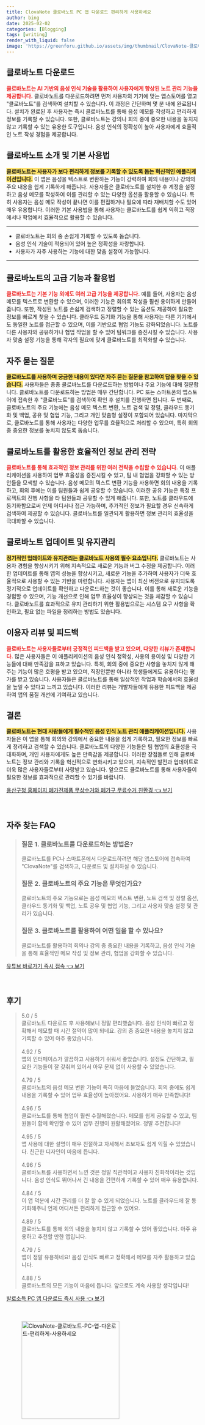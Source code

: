 ```yaml
---
title: ClovaNote 클로바노트 PC 앱 다운로드 편리하게 사용하세요
author: bing
date: 2025-02-02
categories: [Blogging]
tags: [writing]
render_with_liquid: false
image: 'https://greenforu.github.io/assets/img/thumbnail/ClovaNote-클로바노트-PC-앱-다운로드-편리하게-사용하세요.webp'
---
```



<h2 id='클로바노트_다운로드'>클로바노트 다운로드</h2>

<p><b><span style="color: #ee2323;">클로바노트는 AI 기반의 음성 인식 기술을 활용하여 사용자에게 향상된 노트 관리 기능을 제공합니다.</span></b> 클로바노트를 다운로드하려면 먼저 사용자의 기기에 맞는 앱스토어를 열고 "클로바노트"를 검색하여 설치할 수 있습니다. 이 과정은 간단하며 몇 분 내에 완료됩니다. 설치가 완료된 후 사용자는 즉시 클로바노트를 통해 음성 메모를 작성하고 편리하게 정보를 기록할 수 있습니다. 또한, 클로바노트는 강의나 회의 중에 중요한 내용을 놓치지 않고 기록할 수 있는 유용한 도구입니다. 음성 인식의 정확성이 높아 사용자에게 효율적인 노트 작성 경험을 제공합니다.</p>

<h2 id='클로바노트_소개_및_기본_사용법'>클로바노트 소개 및 기본 사용법</h2>

<p><b><span style="background-color: #ffe066;">클로바노트는 사용자가 보다 편리하게 정보를 기록할 수 있도록 돕는 혁신적인 애플리케이션입니다.</span></b> 이 앱은 음성을 텍스트로 변환하는 기능이 강력하여 회의 내용이나 강의의 주요 내용을 쉽게 기록하게 해줍니다. 사용자들은 클로바노트를 설치한 후 계정을 설정하고 음성 메모를 작성하여 이를 관리할 수 있는 다양한 옵션을 활용할 수 있습니다. 특히 사용자는 음성 메모 작성이 끝나면 이를 편집하거나 필요에 따라 재배치할 수도 있어 매우 유용합니다. 이러한 기본 사용법을 통해 사용자는 클로바노트를 쉽게 익히고 직장에서나 학업에서 효율적으로 활용할 수 있습니다.</p>

<hr />

<ul>
    <li>클로바노트는 회의 중 손쉽게 기록할 수 있도록 돕습니다.</li>
    <li>음성 인식 기술이 적용되어 있어 높은 정확성을 자랑합니다.</li>
    <li>사용자가 자주 사용하는 기능에 대한 맞춤 설정이 가능합니다.</li>
</ul>

<hr />

<h2 id='클로바노트의_고급_기능'>클로바노트의 고급 기능과 활용법</h2>

<p><b><span style="color: #ee2323;">클로바노트는 기본 기능 외에도 여러 고급 기능을 제공합니다.</span></b> 예를 들어, 사용자는 음성 메모를 텍스트로 변환할 수 있으며, 이러한 기능은 회의록 작성을 훨씬 용이하게 만들어줍니다. 또한, 작성된 노트를 손쉽게 검색하고 정렬할 수 있는 옵션도 제공하여 필요한 정보를 빠르게 찾을 수 있습니다. 클라우드 동기화 기능을 통해 사용자는 다른 기기에서도 동일한 노트를 접근할 수 있으며, 이를 기반으로 협업 기능도 강화되었습니다. 노트를 다른 사용자와 공유하거나 협업 작업을 할 수 있어 팀워크를 증진시킬 수 있습니다. 사용자 맞춤 설정 기능을 통해 각자의 필요에 맞게 클로바노트를 최적화할 수 있습니다.</p>

<h2 id='자주_묻는_질문'>자주 묻는 질문</h2>

<p><b><span style="background-color: #ffe066;">클로바노트를 사용하며 궁금한 내용이 있다면 자주 묻는 질문을 참고하여 답을 찾을 수 있습니다.</span></b> 사용자들은 종종 클로바노트를 다운로드하는 방법이나 주요 기능에 대해 질문합니다. 클로바노트를 다운로드하는 방법은 매우 간단합니다. PC 또는 스마트폰의 앱스토어에 접속한 후 "클로바노트"를 검색하여 확인 후 설치를 진행하면 됩니다. 두 번째로, 클로바노트의 주요 기능에는 음성 메모 텍스트 변환, 노트 검색 및 정렬, 클라우드 동기화 및 백업, 공유 및 협업 기능, 그리고 개인 맞춤형 설정이 포함되어 있습니다. 마지막으로, 클로바노트를 통해 사용자는 다양한 업무를 효율적으로 처리할 수 있으며, 특히 회의 중 중요한 정보를 놓치지 않도록 돕습니다.</p>

<h2 id='클로바노트를_활용한_효율적인_정보_관리'>클로바노트를 활용한 효율적인 정보 관리 전략</h2>

<p><b><span style="color: #ee2323;">클로바노트를 통해 효과적인 정보 관리를 위한 여러 전략을 수립할 수 있습니다.</span></b> 이 애플리케이션을 사용하여 업무 효율성을 증진시킬 수 있고, 팀 내 협업을 강화할 수 있는 방안들을 모색할 수 있습니다. 음성 메모의 텍스트 변환 기능을 사용하면 회의 내용을 기록하고, 회의 후에는 이를 팀원들과 쉽게 공유할 수 있습니다. 이러한 공유 기능은 특정 프로젝트의 진행 사항을 타 팀원들과 공유할 수 있게 해줍니다. 또한, 노트를 클라우드에 동기화함으로써 언제 어디서나 접근 가능하며, 추가적인 정보가 필요할 경우 신속하게 검색하여 제공할 수 있습니다. 클로바노트를 일관되게 활용하면 정보 관리의 효율성을 극대화할 수 있습니다.</p>

<h2 id='클로바노트_업데이트_및_유지관리'>클로바노트 업데이트 및 유지관리</h2>

<p><b><span style="background-color: #ffe066;">정기적인 업데이트와 유지관리는 클로바노트 사용의 필수 요소입니다.</span></b> 클로바노트는 사용자 경험을 향상시키기 위해 지속적으로 새로운 기능과 버그 수정을 제공합니다. 이러한 업데이트를 통해 앱의 성능을 향상시키고, 새로운 기능을 추가하여 사용자가 더욱 효율적으로 사용할 수 있는 기반을 마련합니다. 사용자는 앱이 최신 버전으로 유지되도록 정기적으로 업데이트를 확인하고 다운로드하는 것이 좋습니다. 이를 통해 새로운 기능을 경험할 수 있으며, 기능 개선으로 인해 업무 효율성이 향상되는 것을 체감할 수 있습니다. 클로바노트를 효과적으로 유지 관리하기 위한 활용법으로는 시스템 요구 사항을 확인하고, 필요 없는 파일을 정리하는 방법도 있습니다.</p>

<h2 id='이용자_리뷰_및_피드백'>이용자 리뷰 및 피드백</h2>

<p><b><span style="color: #ee2323;">클로바노트는 사용자들로부터 긍정적인 피드백을 받고 있으며, 다양한 리뷰가 존재합니다.</span></b> 많은 사용자들은 이 애플리케이션의 음성 인식 정확성, 사용의 용이성 및 다양한 기능들에 대해 만족감을 표하고 있습니다. 특히, 회의 중에 중요한 사항을 놓치지 않게 해주는 기능이 많은 호평을 받고 있으며, 직장인뿐만 아니라 학생들에게도 유용하다는 평가를 받고 있습니다. 사용자들은 클로바노트를 통해 일상적인 작업과 학습에서의 효율성을 높일 수 있다고 느끼고 있습니다. 이러한 리뷰는 개발자들에게 유용한 피드백을 제공하여 앱의 품질 개선에 기여하고 있습니다.</p>

<h2 id='결론'>결론</h2>

<p><b><span style="background-color: #ffe066;">클로바노트는 현대 사람들에게 필수적인 음성 인식 노트 관리 애플리케이션입니다.</span></b> 사용자들은 이 앱을 통해 회의와 강의에서 중요한 내용을 쉽게 기록하고, 필요한 정보를 빠르게 정리하고 검색할 수 있습니다. 클로바노트의 다양한 기능들은 팀 협업의 효율성을 극대화하며, 개인 사용자에게도 높은 만족감을 제공합니다. 이러한 장점들로 인해 클로바노트는 정보 관리와 기록을 혁신적으로 변화시키고 있으며, 지속적인 발전과 업데이트로 더욱 많은 사용자들로부터 사랑받고 있습니다. 앞으로도 클로바노트를 통해 사용자들이 필요한 정보를 효과적으로 관리할 수 있기를 바랍니다.</p>


<p><a class="click-button" title="용산구청 홈페이지 폐가전제품 무상수거와 폐가구 무료수거 친환경" href="https://greenforu.github.io/posts/%EC%9A%A9%EC%82%B0%EA%B5%AC%EC%B2%AD-%ED%99%88%ED%8E%98%EC%9D%B4%EC%A7%80-%ED%8F%90%EA%B0%80%EC%A0%84%EC%A0%9C%ED%92%88-%EB%AC%B4%EC%83%81%EC%88%98%EA%B1%B0%EC%99%80-%ED%8F%90%EA%B0%80%EA%B5%AC-%EB%AC%B4%EB%A3%8C%EC%88%98%EA%B1%B0-%EC%B9%9C%ED%99%98%EA%B2%BD/" rel="dofollow">용산구청 홈페이지 폐가전제품 무상수거와 폐가구 무료수거 친환경 👈 보기</a></p><br>
<h2 id='자주_찾는_FAQ'>자주 찾는 FAQ</h2>
<div itemscope="" itemtype="https://schema.org/FAQPage"> 
<blockquote> 
<div itemscope="" itemprop="mainEntity" itemtype="https://schema.org/Question"> 
<h3 itemprop="name">질문 1. 클로바노트를 다운로드하는 방법은?</h3> 
<div itemscope="" itemprop="acceptedAnswer" itemtype="https://schema.org/Answer"> 
<span itemprop="text"> 
<p>클로바노트를 PC나 스마트폰에서 다운로드하려면 해당 앱스토어에 접속하여 "ClovaNote"를 검색하고, 다운로드 및 설치하실 수 있습니다.</p> 
</span> 
</div> 
</div> 
<div itemscope="" itemprop="mainEntity" itemtype="https://schema.org/Question"> 
<h3 itemprop="name">질문 2. 클로바노트의 주요 기능은 무엇인가요?</h3> 
<div itemscope="" itemprop="acceptedAnswer" itemtype="https://schema.org/Answer"> 
<span itemprop="text"> 
<p>클로바노트의 주요 기능으로는 음성 메모의 텍스트 변환, 노트 검색 및 정렬 옵션, 클라우드 동기화 및 백업, 노트 공유 및 협업 기능, 그리고 사용자 맞춤 설정 및 관리가 있습니다.</p> 
</span> 
</div> 
</div> 
<div itemscope="" itemprop="mainEntity" itemtype="https://schema.org/Question"> 
<h3 itemprop="name">질문 3. 클로바노트를 활용하여 어떤 일을 할 수 있나요?</h3> 
<div itemscope="" itemprop="acceptedAnswer" itemtype="https://schema.org/Answer"> 
<span itemprop="text"> 
<p>클로바노트를 활용하여 회의나 강의 중 중요한 내용을 기록하고, 음성 인식 기술을 통해 효율적인 메모 작성 및 정보 관리, 협업을 강화할 수 있습니다.</p> 
</span> 
</div> 
</div> 
</blockquote> 
</div>
<p><a class="click-button" title="유튜브 바로가기 즉시 접속" href="https://greenforu.github.io/posts/%EC%9C%A0%ED%8A%9C%EB%B8%8C-%EB%B0%94%EB%A1%9C%EA%B0%80%EA%B8%B0-%EC%A6%89%EC%8B%9C-%EC%A0%91%EC%86%8D/" rel="dofollow">유튜브 바로가기 즉시 접속 👈 보기</a></p><br>
<h2 id='후기'>후기</h2>
<div itemscope itemtype="https://schema.org/Product">
  <blockquote>
  <div itemprop="review" itemscope itemtype="https://schema.org/Review">
      <div itemprop="reviewRating" itemscope itemtype="https://schema.org/Rating"> <span itemprop="ratingValue">5.0</span> / <span itemprop="bestRating">5</span> </div>
      <span itemprop="reviewBody">클로바노트 다운로드 후 사용해보니 정말 편리했습니다. 음성 인식이 빠르고 정확해서 메모할 때 시간 절약이 많이 되네요. 강의 중 중요한 내용을 놓치지 않고 기록할 수 있어 아주 좋았습니다.</span>
  </div>
  <br>
  <div itemprop="review" itemscope itemtype="https://schema.org/Review">
      <div itemprop="reviewRating" itemscope itemtype="https://schema.org/Rating"> <span itemprop="ratingValue">4.92</span> / <span itemprop="bestRating">5</span> </div>
      <span itemprop="reviewBody">앱의 인터페이스가 깔끔하고 사용하기 쉬워서 좋았습니다. 설정도 간단하고, 필요한 기능들이 잘 갖춰져 있어서 아무 문제 없이 사용할 수 있었습니다.</span>
  </div>
  <br>
  <div itemprop="review" itemscope itemtype="https://schema.org/Review">
      <div itemprop="reviewRating" itemscope itemtype="https://schema.org/Rating"> <span itemprop="ratingValue">4.79</span> / <span itemprop="bestRating">5</span> </div>
      <span itemprop="reviewBody">클로바노트의 음성 메모 변환 기능이 특히 마음에 들었습니다. 회의 중에도 쉽게 내용을 기록할 수 있어 업무 효율성이 높아졌어요. 사용하기 매우 만족합니다!</span>
  </div>
  <br>
  <div itemprop="review" itemscope itemtype="https://schema.org/Review">
      <div itemprop="reviewRating" itemscope itemtype="https://schema.org/Rating"> <span itemprop="ratingValue">4.96</span> / <span itemprop="bestRating">5</span> </div>
      <span itemprop="reviewBody">클로바노트를 통해 협업이 훨씬 수월해졌습니다. 메모를 쉽게 공유할 수 있고, 팀원들이 함께 확인할 수 있어 업무 진행이 원활해졌어요. 정말 추천합니다!</span>
  </div>
  <br>
  <div itemprop="review" itemscope itemtype="https://schema.org/Review">
      <div itemprop="reviewRating" itemscope itemtype="https://schema.org/Rating"> <span itemprop="ratingValue">4.95</span> / <span itemprop="bestRating">5</span> </div>
      <span itemprop="reviewBody">앱 사용에 대한 설명이 매우 친절하고 자세해서 초보자도 쉽게 익힐 수 있었습니다. 친근한 디자인이 마음에 듭니다.</span>
  </div>
  <br>
  <div itemprop="review" itemscope itemtype="https://schema.org/Review">
      <div itemprop="reviewRating" itemscope itemtype="https://schema.org/Rating"> <span itemprop="ratingValue">4.96</span> / <span itemprop="bestRating">5</span> </div>
      <span itemprop="reviewBody">클로바노트를 사용하면서 느낀 것은 정말 직관적이고 사용자 친화적이라는 것입니다. 음성 인식도 뛰어나서 긴 내용을 간편하게 기록할 수 있어 매우 유용합니다.</span>
  </div>
  <br>
  <div itemprop="review" itemscope itemtype="https://schema.org/Review">
      <div itemprop="reviewRating" itemscope itemtype="https://schema.org/Rating"> <span itemprop="ratingValue">4.84</span> / <span itemprop="bestRating">5</span> </div>
      <span itemprop="reviewBody">이 앱 덕분에 시간 관리를 더 잘 할 수 있게 되었습니다. 노트를 클라우드에 잘 동기화해주니 언제 어디서든 편리하게 접근할 수 있어요.</span>
  </div>
  <br>
  <div itemprop="review" itemscope itemtype="https://schema.org/Review">
      <div itemprop="reviewRating" itemscope itemtype="https://schema.org/Rating"> <span itemprop="ratingValue">4.89</span> / <span itemprop="bestRating">5</span> </div>
      <span itemprop="reviewBody">클로바노트를 통해 회의 내용을 놓치지 않고 기록할 수 있어 좋았습니다. 아주 유용하고 추천할 만한 앱입니다.</span>
  </div>
  <br>
  <div itemprop="review" itemscope itemtype="https://schema.org/Review">
      <div itemprop="reviewRating" itemscope itemtype="https://schema.org/Rating"> <span itemprop="ratingValue">4.79</span> / <span itemprop="bestRating">5</span> </div>
      <span itemprop="reviewBody">앱이 정말 유용하네요! 음성 인식도 빠르고 정확해서 메모를 자주 활용하고 있습니다.</span>
  </div>
  <br>
  <div itemprop="review" itemscope itemtype="https://schema.org/Review">
      <div itemprop="reviewRating" itemscope itemtype="https://schema.org/Rating"> <span itemprop="ratingValue">4.88</span> / <span itemprop="bestRating">5</span> </div>
      <span itemprop="reviewBody">클로바노트의 모든 기능이 마음에 듭니다. 앞으로도 계속 사용할 생각입니다!</span>
  </div>
  </blockquote>
</div>
<p><a class="click-button" title="발로소득 PC 앱 다운로드 즉시 사용" href="https://greenforu.github.io/posts/%EB%B0%9C%EB%A1%9C%EC%86%8C%EB%93%9D-PC-%EC%95%B1-%EB%8B%A4%EC%9A%B4%EB%A1%9C%EB%93%9C-%EC%A6%89%EC%8B%9C-%EC%82%AC%EC%9A%A9/" rel="dofollow">발로소득 PC 앱 다운로드 즉시 사용 👈 보기</a></p><br>
<figure class="image"><img src="https://greenforu.github.io/assets/img/thumbnail/ClovaNote-클로바노트-PC-앱-다운로드-편리하게-사용하세요.webp" alt="ClovaNote-클로바노트-PC-앱-다운로드-편리하게-사용하세요" width="256" height="256"></figure>